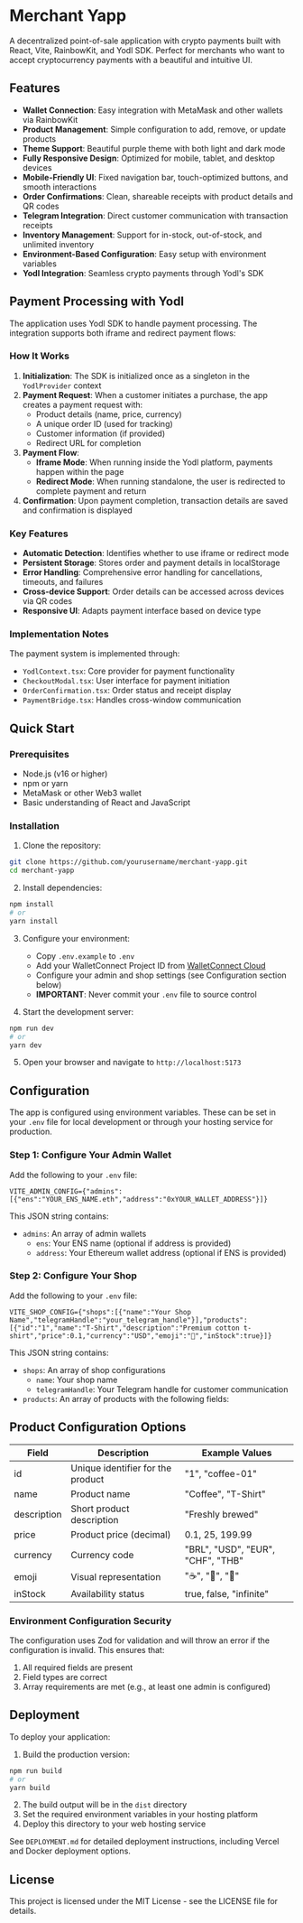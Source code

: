 # Merchant Yapp

A decentralized point-of-sale application with crypto payments built with React, Vite, RainbowKit, and Yodl SDK. Perfect for merchants who want to accept cryptocurrency payments with a beautiful and intuitive UI.

## Features

- **Wallet Connection**: Easy integration with MetaMask and other wallets via RainbowKit
- **Product Management**: Simple configuration to add, remove, or update products
- **Theme Support**: Beautiful purple theme with both light and dark mode
- **Fully Responsive Design**: Optimized for mobile, tablet, and desktop devices
- **Mobile-Friendly UI**: Fixed navigation bar, touch-optimized buttons, and smooth interactions
- **Order Confirmations**: Clean, shareable receipts with product details and QR codes
- **Telegram Integration**: Direct customer communication with transaction receipts
- **Inventory Management**: Support for in-stock, out-of-stock, and unlimited inventory
- **Environment-Based Configuration**: Easy setup with environment variables
- **Yodl Integration**: Seamless crypto payments through Yodl's SDK

## Payment Processing with Yodl

The application uses Yodl SDK to handle payment processing. The integration supports both iframe and redirect payment flows:

### How It Works

1. **Initialization**: The SDK is initialized once as a singleton in the `YodlProvider` context
2. **Payment Request**: When a customer initiates a purchase, the app creates a payment request with:
   - Product details (name, price, currency)
   - A unique order ID (used for tracking)
   - Customer information (if provided)
   - Redirect URL for completion
3. **Payment Flow**:
   - **Iframe Mode**: When running inside the Yodl platform, payments happen within the page
   - **Redirect Mode**: When running standalone, the user is redirected to complete payment and return
4. **Confirmation**: Upon payment completion, transaction details are saved and confirmation is displayed

### Key Features

- **Automatic Detection**: Identifies whether to use iframe or redirect mode
- **Persistent Storage**: Stores order and payment details in localStorage
- **Error Handling**: Comprehensive error handling for cancellations, timeouts, and failures
- **Cross-device Support**: Order details can be accessed across devices via QR codes
- **Responsive UI**: Adapts payment interface based on device type

### Implementation Notes

The payment system is implemented through:
- `YodlContext.tsx`: Core provider for payment functionality
- `CheckoutModal.tsx`: User interface for payment initiation
- `OrderConfirmation.tsx`: Order status and receipt display
- `PaymentBridge.tsx`: Handles cross-window communication

## Quick Start

### Prerequisites

- Node.js (v16 or higher)
- npm or yarn
- MetaMask or other Web3 wallet
- Basic understanding of React and JavaScript

### Installation

1. Clone the repository:
```bash
git clone https://github.com/yourusername/merchant-yapp.git
cd merchant-yapp
```

2. Install dependencies:
```bash
npm install
# or
yarn install
```

3. Configure your environment:
   - Copy `.env.example` to `.env`
   - Add your WalletConnect Project ID from [WalletConnect Cloud](https://cloud.walletconnect.com/)
   - Configure your admin and shop settings (see Configuration section below)
   - **IMPORTANT**: Never commit your `.env` file to source control

4. Start the development server:
```bash
npm run dev
# or
yarn dev
```

5. Open your browser and navigate to `http://localhost:5173`

## Configuration

The app is configured using environment variables. These can be set in your `.env` file for local development or through your hosting service for production.

### Step 1: Configure Your Admin Wallet

Add the following to your `.env` file:

```
VITE_ADMIN_CONFIG={"admins":[{"ens":"YOUR_ENS_NAME.eth","address":"0xYOUR_WALLET_ADDRESS"}]}
```

This JSON string contains:
- `admins`: An array of admin wallets
  - `ens`: Your ENS name (optional if address is provided)
  - `address`: Your Ethereum wallet address (optional if ENS is provided)

### Step 2: Configure Your Shop

Add the following to your `.env` file:

```
VITE_SHOP_CONFIG={"shops":[{"name":"Your Shop Name","telegramHandle":"your_telegram_handle"}],"products":[{"id":"1","name":"T-Shirt","description":"Premium cotton t-shirt","price":0.1,"currency":"USD","emoji":"👕","inStock":true}]}
```

This JSON string contains:
- `shops`: An array of shop configurations
  - `name`: Your shop name
  - `telegramHandle`: Your Telegram handle for customer communication
- `products`: An array of products with the following fields:

## Product Configuration Options

| Field | Description | Example Values |
|-------|-------------|----------------|
| id | Unique identifier for the product | "1", "coffee-01" |
| name | Product name | "Coffee", "T-Shirt" |
| description | Short product description | "Freshly brewed" |
| price | Product price (decimal) | 0.1, 25, 199.99 |
| currency | Currency code | "BRL", "USD", "EUR", "CHF", "THB" |
| emoji | Visual representation | "☕", "👕", "🧢" |
| inStock | Availability status | true, false, "infinite" |

### Environment Configuration Security

The configuration uses Zod for validation and will throw an error if the configuration is invalid. This ensures that:

1. All required fields are present
2. Field types are correct
3. Array requirements are met (e.g., at least one admin is configured)

## Deployment

To deploy your application:

1. Build the production version:
```bash
npm run build
# or
yarn build
```

2. The build output will be in the `dist` directory
3. Set the required environment variables in your hosting platform
4. Deploy this directory to your web hosting service

See `DEPLOYMENT.md` for detailed deployment instructions, including Vercel and Docker deployment options.

## License

This project is licensed under the MIT License - see the LICENSE file for details.
